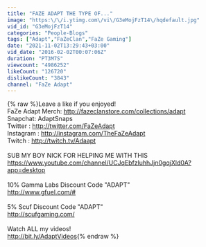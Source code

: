 ```yaml
---
title: "FAZE ADAPT THE TYPE OF..."
image: "https:\/\/i.ytimg.com\/vi\/G3eMojFzT14\/hqdefault.jpg"
vid_id: "G3eMojFzT14"
categories: "People-Blogs"
tags: ["Adapt","FaZeClan","FaZe Gaming"]
date: "2021-11-02T13:29:43+03:00"
vid_date: "2016-02-02T00:07:06Z"
duration: "PT3M7S"
viewcount: "4986252"
likeCount: "126720"
dislikeCount: "3843"
channel: "FaZe Adapt"
---
```

{% raw %}Leave a like if you enjoyed!<br />FaZe Adapt Merch: <a rel="nofollow" target="blank" href="http://fazeclanstore.com/collections/adapt">http://fazeclanstore.com/collections/adapt</a><br />Snapchat: AdaptSnaps<br />Twitter : <a rel="nofollow" target="blank" href="http://twitter.com/FaZeAdapt">http://twitter.com/FaZeAdapt</a><br />Instagram : <a rel="nofollow" target="blank" href="http://instagram.com/TheFaZeAdapt">http://instagram.com/TheFaZeAdapt</a><br />Twitch : <a rel="nofollow" target="blank" href="http://twitch.tv/Adaapt">http://twitch.tv/Adaapt</a><br /><br />SUB MY BOY NICK FOR HELPING ME WITH THIS<br /><a rel="nofollow" target="blank" href="https://www.youtube.com/channel/UCJqEbfzluhhJjn0gqjXld0A?app=desktop">https://www.youtube.com/channel/UCJqEbfzluhhJjn0gqjXld0A?app=desktop</a><br /><br />10% Gamma Labs Discount Code &quot;ADAPT&quot;<br /><a rel="nofollow" target="blank" href="http://www.gfuel.com/#">http://www.gfuel.com/#</a><br /><br />5% Scuf Discount Code &quot;ADAPT&quot;<br /><a rel="nofollow" target="blank" href="http://scufgaming.com/">http://scufgaming.com/</a><br /><br />Watch ALL my videos! <br /><a rel="nofollow" target="blank" href="http://bit.ly/AdaptVideos">http://bit.ly/AdaptVideos</a>{% endraw %}

